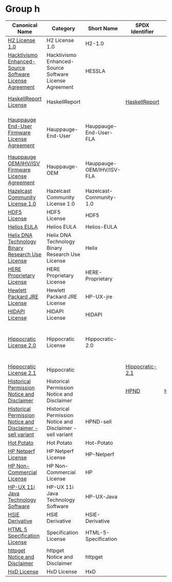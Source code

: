 # Group h

|Canonical Name|Category|Short Name|SPDX Identifier|OSI|ScanCode|Matched ScanCode|Type|
| --- | --- | --- | --- | --- | --- | --- | --- |
|[H2 License 1.0](src/main/resources/[h]/[h2]/H2-License-1.0.yaml)|H2 License 1.0|H2-1.0| | | [h2-1.0](https://github.com/nexB/scancode-toolkit/blob/develop/src/licensedcode/data/licenses/h2-1.0.LICENSE) | [h2-1.0](https://github.com/nexB/scancode-toolkit/blob/develop/src/licensedcode/data/licenses/h2-1.0.LICENSE) |terms|
|[Hacktivismo Enhanced-Source Software License Agreement](src/main/resources/[h]/[ha]/Hacktivismo-Enhanced-Source-Software-License-Agreement.yaml)|Hacktivismo Enhanced-Source Software License Agreement|HESSLA| | | [hessla](https://github.com/nexB/scancode-toolkit/blob/develop/src/licensedcode/data/licenses/hessla.LICENSE) | [afl-1.1](https://github.com/nexB/scancode-toolkit/blob/develop/src/licensedcode/data/licenses/afl-1.1.LICENSE), [gpl-2.0](https://github.com/nexB/scancode-toolkit/blob/develop/src/licensedcode/data/licenses/gpl-2.0.LICENSE), [unknown](https://github.com/nexB/scancode-toolkit/blob/develop/src/licensedcode/data/licenses/unknown.LICENSE) |terms|
|[HaskellReport License](src/main/resources/[h]/[ha]/HaskellReport-License.yaml)|HaskellReport| |[HaskellReport](https://spdx.org/licenses/preview/HaskellReport.html)| | | [haskell-report](https://github.com/nexB/scancode-toolkit/blob/develop/src/licensedcode/data/licenses/haskell-report.LICENSE), [unknown](https://github.com/nexB/scancode-toolkit/blob/develop/src/licensedcode/data/licenses/unknown.LICENSE) |terms|
|[Hauppauge End-User Firmware License Agreement](src/main/resources/[h]/[ha]/Hauppauge-End-User-Firmware-License-Agreement.yaml)|Hauppauge-End-User|Hauppauge-End-User-FLA| | | | [hauppauge-firmware-eula](https://github.com/nexB/scancode-toolkit/blob/develop/src/licensedcode/data/licenses/hauppauge-firmware-eula.LICENSE), [proprietary-license](https://github.com/nexB/scancode-toolkit/blob/develop/src/licensedcode/data/licenses/proprietary-license.LICENSE), [unknown](https://github.com/nexB/scancode-toolkit/blob/develop/src/licensedcode/data/licenses/unknown.LICENSE) |terms|
|[Hauppauge OEM/IHV/ISV Firmware License Agreement](src/main/resources/[h]/[ha]/Hauppauge-OEMIHVISV-Firmware-License-Agreement.yaml)|Hauppauge-OEM|Hauppauge-OEM/IHV/ISV-FLA| | | | [hauppauge-firmware-oem](https://github.com/nexB/scancode-toolkit/blob/develop/src/licensedcode/data/licenses/hauppauge-firmware-oem.LICENSE) |terms|
|[Hazelcast Community License 1.0](src/main/resources/[h]/[ha]/Hazelcast-Community-License-1.0.yaml)|Hazelcast Community License 1.0|Hazelcast-Community-1.0| | | [hazelcast-community-1.0](https://github.com/nexB/scancode-toolkit/blob/develop/src/licensedcode/data/licenses/hazelcast-community-1.0.LICENSE) | [confluent-community-1.0](https://github.com/nexB/scancode-toolkit/blob/develop/src/licensedcode/data/licenses/confluent-community-1.0.LICENSE) |terms|
|[HDF5 License](src/main/resources/[h]/[hd]/HDF5-License.yaml)|HDF5 License|HDF5| | | [hdf5](https://github.com/nexB/scancode-toolkit/blob/develop/src/licensedcode/data/licenses/hdf5.LICENSE) | [hdf5](https://github.com/nexB/scancode-toolkit/blob/develop/src/licensedcode/data/licenses/hdf5.LICENSE) |terms|
|[Helios EULA](src/main/resources/[h]/[he]/Helios-EULA.yaml)|Helios EULA|Helios-EULA| | | [helios-eula](https://github.com/nexB/scancode-toolkit/blob/develop/src/licensedcode/data/licenses/helios-eula.LICENSE) | [helios-eula](https://github.com/nexB/scancode-toolkit/blob/develop/src/licensedcode/data/licenses/helios-eula.LICENSE) |terms|
|[Helix DNA Technology Binary Research Use License](src/main/resources/[h]/[he]/Helix-DNA-Technology-Binary-Research-Use-License.yaml)|Helix DNA Technology Binary Research Use License|Helix| | | [helix](https://github.com/nexB/scancode-toolkit/blob/develop/src/licensedcode/data/licenses/helix.LICENSE) | [helix](https://github.com/nexB/scancode-toolkit/blob/develop/src/licensedcode/data/licenses/helix.LICENSE) |terms|
|[HERE Proprietary License](src/main/resources/[h]/[he]/HERE-Proprietary-License.yaml)|HERE Proprietary License|HERE-Proprietary| | | [here-proprietary](https://github.com/nexB/scancode-toolkit/blob/develop/src/licensedcode/data/licenses/here-proprietary.LICENSE) | [here-proprietary](https://github.com/nexB/scancode-toolkit/blob/develop/src/licensedcode/data/licenses/here-proprietary.LICENSE) |terms|
|[Hewlett Packard JRE License](src/main/resources/[h]/[he]/Hewlett-Packard-JRE-License.yaml)|Hewlett Packard JRE License|HP-UX-jre| | | [hp-ux-jre](https://github.com/nexB/scancode-toolkit/blob/develop/src/licensedcode/data/licenses/hp-ux-jre.LICENSE) | [hp-ux-jre](https://github.com/nexB/scancode-toolkit/blob/develop/src/licensedcode/data/licenses/hp-ux-jre.LICENSE) |terms|
|[HIDAPI License](src/main/resources/[h]/[hi]/HIDAPI-License.yaml)|HIDAPI License|HIDAPI| | | [hidapi](https://github.com/nexB/scancode-toolkit/blob/develop/src/licensedcode/data/licenses/hidapi.LICENSE) | [hidapi](https://github.com/nexB/scancode-toolkit/blob/develop/src/licensedcode/data/licenses/hidapi.LICENSE) |terms|
|[Hippocratic License 2.0](src/main/resources/[h]/[hi]/Hippocratic-License-2.0.yaml)|Hippocratic License|Hippocratic-2.0| | | [hippocratic-2.0](https://github.com/nexB/scancode-toolkit/blob/develop/src/licensedcode/data/licenses/hippocratic-2.0.LICENSE) | [classpath-exception-2.0](https://github.com/nexB/scancode-toolkit/blob/develop/src/licensedcode/data/licenses/classpath-exception-2.0.LICENSE), [gpl-2.0](https://github.com/nexB/scancode-toolkit/blob/develop/src/licensedcode/data/licenses/gpl-2.0.LICENSE), [mit](https://github.com/nexB/scancode-toolkit/blob/develop/src/licensedcode/data/licenses/mit.LICENSE), [x11-xconsortium](https://github.com/nexB/scancode-toolkit/blob/develop/src/licensedcode/data/licenses/x11-xconsortium.LICENSE) |terms|
|[Hippocratic License 2.1](src/main/resources/[h]/[hi]/Hippocratic-License-2.1.yaml)|Hippocratic| |[Hippocratic-2.1](https://spdx.org/licenses/preview/Hippocratic-2.1.html)| | [hippocratic-2.1](https://github.com/nexB/scancode-toolkit/blob/develop/src/licensedcode/data/licenses/hippocratic-2.1.LICENSE) | [mit](https://github.com/nexB/scancode-toolkit/blob/develop/src/licensedcode/data/licenses/mit.LICENSE) |terms|
|[Historical Permission Notice and Disclaimer](src/main/resources/[h]/[hi]/Historical-Permission-Notice-and-Disclaimer.yaml)|Historical Permission Notice and Disclaimer| |[HPND](https://spdx.org/licenses/preview/HPND.html)| [HPND](https://opensource.org/licenses/HPND) | [historical](https://github.com/nexB/scancode-toolkit/blob/develop/src/licensedcode/data/licenses/historical.LICENSE) | [historical](https://github.com/nexB/scancode-toolkit/blob/develop/src/licensedcode/data/licenses/historical.LICENSE) |terms|
|[Historical Permission Notice and Disclaimer - sell variant](src/main/resources/[h]/[hi]/Historical-Permission-Notice-and-Disclaimer---sell-variant.yaml)|Historical Permission Notice and Disclaimer - sell variant|HPND-sell| | | [historical-sell-variant](https://github.com/nexB/scancode-toolkit/blob/develop/src/licensedcode/data/licenses/historical-sell-variant.LICENSE) | [x11-keith-packard](https://github.com/nexB/scancode-toolkit/blob/develop/src/licensedcode/data/licenses/x11-keith-packard.LICENSE) |terms|
|[Hot Potato](src/main/resources/[h]/[ho]/Hot-Potato.yaml)|Hot Potato|Hot-Potato| | | [hot-potato](https://github.com/nexB/scancode-toolkit/blob/develop/src/licensedcode/data/licenses/hot-potato.LICENSE) | |terms|
|[HP Netperf License](src/main/resources/[h]/[hp]/HP-Netperf-License.yaml)|HP Netperf License|HP-Netperf| | | [hp-netperf](https://github.com/nexB/scancode-toolkit/blob/develop/src/licensedcode/data/licenses/hp-netperf.LICENSE) | [hp-netperf](https://github.com/nexB/scancode-toolkit/blob/develop/src/licensedcode/data/licenses/hp-netperf.LICENSE) |terms|
|[HP Non-Commercial License](src/main/resources/[h]/[hp]/HP-Non-Commercial-License.yaml)|HP Non-Commercial License|HP| | | [hp](https://github.com/nexB/scancode-toolkit/blob/develop/src/licensedcode/data/licenses/hp.LICENSE) | [hp](https://github.com/nexB/scancode-toolkit/blob/develop/src/licensedcode/data/licenses/hp.LICENSE) |terms|
|[HP-UX 11i Java Technology Software](src/main/resources/[h]/[hp]/HP-UX-11i-Java-Technology-Software.yaml)|HP-UX 11i Java Technology Software|HP-UX-Java| | | [hp-ux-java](https://github.com/nexB/scancode-toolkit/blob/develop/src/licensedcode/data/licenses/hp-ux-java.LICENSE) | [hp-ux-java](https://github.com/nexB/scancode-toolkit/blob/develop/src/licensedcode/data/licenses/hp-ux-java.LICENSE) |terms|
|[HSIE Derivative](src/main/resources/[h]/[hs]/HSIE-Derivative.yaml)|HSIE Derivative|HSIE-Derivative| | | [paul-hsieh-derivative](https://github.com/nexB/scancode-toolkit/blob/develop/src/licensedcode/data/licenses/paul-hsieh-derivative.LICENSE) | |terms|
|[HTML 5 Specification License](src/main/resources/[h]/[ht]/HTML-5-Specification-License.yaml)|Specification License|HTML-5-Specification| | | [html5](https://github.com/nexB/scancode-toolkit/blob/develop/src/licensedcode/data/licenses/html5.LICENSE) | |terms|
|[httpget Notice and Disclaimer](src/main/resources/[h]/[ht]/httpget-Notice-and-Disclaimer.yaml)|httpget Notice and Disclaimer|httpget| | | [httpget](https://github.com/nexB/scancode-toolkit/blob/develop/src/licensedcode/data/licenses/httpget.LICENSE) | [httpget](https://github.com/nexB/scancode-toolkit/blob/develop/src/licensedcode/data/licenses/httpget.LICENSE) |terms|
|[HxD License](src/main/resources/[h]/[hx]/HxD-License.yaml)|HxD License|HxD| | | [hxd](https://github.com/nexB/scancode-toolkit/blob/develop/src/licensedcode/data/licenses/hxd.LICENSE) | [hxd](https://github.com/nexB/scancode-toolkit/blob/develop/src/licensedcode/data/licenses/hxd.LICENSE) |terms|
